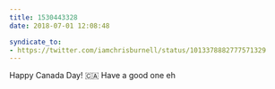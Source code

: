 ```yaml
---
title: 1530443328
date: 2018-07-01 12:08:48

syndicate_to:
- https://twitter.com/iamchrisburnell/status/1013378882777571329
---
```


Happy Canada Day! 🇨🇦 Have a good one eh
